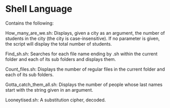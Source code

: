 # Shell Language
Contains the following:

How_many_are_we.sh: Displays, given a city as an argument, the number of students in the city (the city is case-insensitive).
If no parameter is given, the script will display the total number of students.

Find_sh.sh: Searches for each file name ending by .sh within the current folder and each of its sub folders and displays them.

Count_files.sh: Displays the number of regular files in the current folder and each of its sub folders.

Gotta_catch_them_all.sh: Displays the number of people whose last names start with the string given in an argument.

Looneytised.sh: A substitution cipher, decoded.
